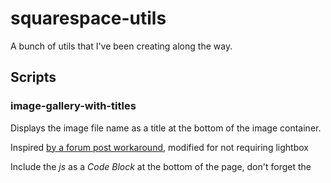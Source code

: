 squarespace-utils
=================


A bunch of utils that I've been creating along the way.

## Scripts

### image-gallery-with-titles

Displays the image file name as a title at the bottom of the image container.

Inspired [by a forum post workaround](http://answers.squarespace.com/questions/990/display-image-titles-under-gallery-grid-thumbnails), modified for not requiring lightbox


Include the _js_ as a _Code Block_ at the bottom of the page, don't forget the _<script>_ tags.
